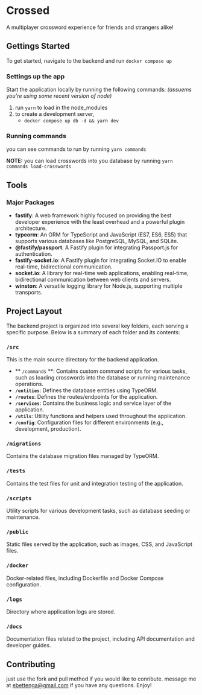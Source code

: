 # Crossed


A multiplayer crossword experience for friends and strangers alike!

<!-- TODO: fancy cool readme stuff -->


## Gettings Started

To get started, navigate to the backend and run `docker compose up`



### Settings up the app

Start the application locally by running the following commands: *(assuems you're using some recent version of node)*

1. run `yarn` to load in the node_modules
2. to create a development server, 
    - `docker compose up db -d && yarn dev`


### Running commands

you can see commands to run by running `yarn commands`

**NOTE:** you can load crosswords into you database by running `yarn commands load-crosswords`


## Tools

### Major Packages

- **fastify**: A web framework highly focused on providing the best developer experience with the least overhead and a powerful plugin architecture.
- **typeorm**: An ORM for TypeScript and JavaScript (ES7, ES6, ES5) that supports various databases like PostgreSQL, MySQL, and SQLite.
- **@fastify/passport**: A Fastify plugin for integrating Passport.js for authentication.
- **fastify-socket.io**: A Fastify plugin for integrating Socket.IO to enable real-time, bidirectional communication.
- **socket.io**: A library for real-time web applications, enabling real-time, bidirectional communication between web clients and servers.
- **winston**: A versatile logging library for Node.js, supporting multiple transports.

<!-- TODO: add tools -->

<!-- TODO: add tools -->


## Project Layout

The backend project is organized into several key folders, each serving a specific purpose. Below is a summary of each folder and its contents:

### `/src`

This is the main source directory for the backend application.
- ** `/commands` **: Contains custom command scripts for various tasks, such as loading crosswords into the database or running maintenance operations.
- **`/entities`**: Defines the database entities using TypeORM.
- **`/routes`**: Defines the routes/endpoints for the application.
- **`/services`**: Contains the business logic and service layer of the application.
- **`/utils`**: Utility functions and helpers used throughout the application.
- **`/config`**: Configuration files for different environments (e.g., development, production).

### `/migrations`

Contains the database migration files managed by TypeORM.

### `/tests`

Contains the test files for unit and integration testing of the application.

### `/scripts`

Utility scripts for various development tasks, such as database seeding or maintenance.

### `/public`

Static files served by the application, such as images, CSS, and JavaScript files.

### `/docker`

Docker-related files, including Dockerfile and Docker Compose configuration.

### `/logs`

Directory where application logs are stored.

### `/docs`

Documentation files related to the project, including API documentation and developer guides.


## Contributing


just use the fork and pull method if you would like to conribute. message me at ebettenga@gmail.com if you have any questions. Enjoy!

<!-- TODO: add contributing guide -->